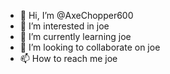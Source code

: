 - 👋 Hi, I’m @AxeChopper600
- 👀 I’m interested in joe
- 🌱 I’m currently learning joe
- 💞️ I’m looking to collaborate on joe
- 📫 How to reach me joe

<!---
AxeChopper600/AxeChopper600 is a ✨ special ✨ repository because its `README.md` (this file) appears on your GitHub profile.
You can click the Preview link to take a look at your changes.
--->
